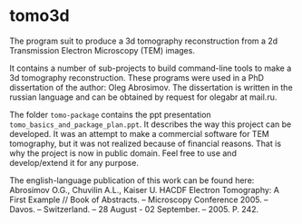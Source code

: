 tomo3d
======

The program suit to produce a 3d tomography reconstruction from a 2d Transmission Electron Microscopy (TEM) images.

It contains a number of sub-projects to build command-line tools to make a 3d tomography reconstruction. These programs were used in a PhD dissertation of the author: Oleg Abrosimov. The dissertation is written in the russian language and can be obtained by request for olegabr at mail.ru.

The folder `tomo-package` contains the ppt presentation `tomo_basics_and_package_plan.ppt`. It describes the way this project can be developed. It was an attempt to make a commercial software for TEM tomography, but it was not realized because of financial reasons. That is why the project is now in public domain. Feel free to use and develop/extend it for any purpose.

The english-language publication of this work can be found here:
Abrosimov O.G., Chuvilin A.L., Kaiser U. HACDF Electron Tomography: A First Example // Book of Abstracts. – Microscopy Conference 2005. – Davos. – Switzerland. – 28 August - 02 September. – 2005. P. 242.
